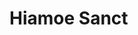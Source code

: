 <!-- wiki-header-section:start -->
# Hiamoe Sanct

<!-- wiki-header-section:end -->

<!-- not-for-live-publishing:start -->
<!-- obsidian-pull:start -->

<!-- obsidian-pull:end -->
<!-- not-for-live-publishing:end -->